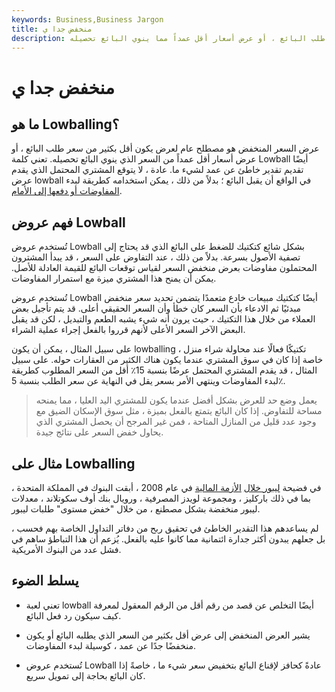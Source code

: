 ```yaml
---
keywords: Business,Business Jargon
title: منخفض جدا ي
description: العرض المنخفض هو عرض أقل بكثير من سعر طلب البائع ، أو عرض أسعار أقل عمداً مما ينوي البائع تحصيله.
---
```


# منخفض جدا ي
## ما هو Lowballing؟

عرض السعر المنخفض هو مصطلح عام لعرض يكون أقل بكثير من سعر طلب البائع ، أو عرض أسعار أقل عمداً من السعر الذي ينوي البائع تحصيله. تعني كلمة Lowball أيضًا تقديم تقدير خاطئ عن عمد لشيء ما. عادة ، لا يتوقع المشتري المحتمل الذي يقدم عرض lowball في الواقع أن يقبل البائع ؛ بدلاً من ذلك ، يمكن استخدامه كطريقة لبدء [المفاوضات أو دفعها إلى الأمام](/negotiation).

## فهم عروض Lowball

تُستخدم عروض Lowball بشكل شائع كتكتيك للضغط على البائع الذي قد يحتاج إلى تصفية الأصول بسرعة. بدلاً من ذلك ، عند التفاوض على السعر ، قد يبدأ المشترون المحتملون مفاوضات بعرض منخفض السعر لقياس توقعات البائع للقيمة العادلة للأصل. يمكن أن يمنح هذا المشتري ميزة مع استمرار المفاوضات.

تُستخدم عروض Lowball أيضًا كتكتيك مبيعات خادع متعمدًا يتضمن تحديد سعر منخفض مبدئيًا ثم الادعاء بأن السعر كان خطأ وأن السعر الحقيقي أعلى. قد يتم تأجيل بعض العملاء من خلال هذا التكتيك ، حيث يرون أنه شيء يشبه الطعم والتبديل ، لكن قد يقبل البعض الآخر السعر الأعلى لأنهم قرروا بالفعل إجراء عملية الشراء.

على سبيل المثال ، يمكن أن يكون lowballing تكتيكًا فعالًا عند محاولة شراء منزل ، خاصة إذا كان في سوق المشتري عندما يكون هناك الكثير من العقارات حوله. على سبيل المثال ، قد يقدم المشتري المحتمل عرضًا بنسبة 15٪ أقل من السعر المطلوب كطريقة لبدء المفاوضات وينتهي الأمر بسعر يقل في النهاية عن سعر الطلب بنسبة 5٪.

> يعمل وضع حد للعرض بشكل أفضل عندما يكون للمشتري اليد العليا ، مما يمنحه مساحة للتفاوض. إذا كان البائع يتمتع بالفعل بميزة ، مثل سوق الإسكان الضيق مع وجود عدد قليل من المنازل المتاحة ، فمن غير المرجح أن يحصل المشتري الذي يحاول خفض السعر على نتائج جيدة.

>

## مثال على Lowballing

في فضيحة [ليبور خلال](/libor) [الأزمة المالية](/financial-crisis) في عام 2008 ، أبقت البنوك في المملكة المتحدة ، بما في ذلك باركليز ، ومجموعة لويدز المصرفية ، ورويال بنك أوف سكوتلاند ، معدلات ليبور منخفضة بشكل مصطنع ، من خلال "خفض مستوى" طلبات ليبور.

لم يساعدهم هذا التقدير الخاطئ في تحقيق ربح من دفاتر التداول الخاصة بهم فحسب ، بل جعلهم يبدون أكثر جدارة ائتمانية مما كانوا عليه بالفعل. يُزعم أن هذا التباطؤ ساهم في فشل عدد من البنوك الأمريكية.

## يسلط الضوء

- تعني لعبة lowball أيضًا التخلص عن قصد من رقم أقل من الرقم المعقول لمعرفة كيف سيكون رد فعل البائع.

- يشير العرض المنخفض إلى عرض أقل بكثير من السعر الذي يطلبه البائع أو يكون منخفضًا جدًا عن عمد ، كوسيلة لبدء المفاوضات.

- تُستخدم عروض Lowball عادةً كحافز لإقناع البائع بتخفيض سعر شيء ما ، خاصةً إذا كان البائع بحاجة إلى تمويل سريع.

